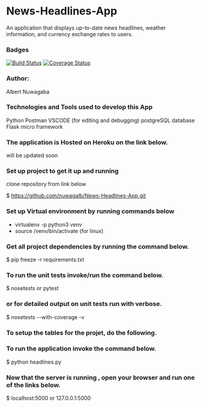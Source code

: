 # News-Headlines-App

An application that displays up-to-date news headlines, weather information, and currency exchange rates to users.

### Badges

[![Build Status](https://travis-ci.com/nuwagalb/News-Headlines-App.svg?branch=develop)](https://travis-ci.com/nuwagalb/News-Headlines-App) [![Coverage Status](https://coveralls.io/repos/github/nuwagalb/News-Headlines-App/badge.svg?branch=develop)](https://coveralls.io/github/nuwagalb/News-Headlines-App?branch=develop)

### Author:

Albert Nuwagaba

### Technologies and Tools used to develop this App

Python
Postman
VSCODE (for editing and debugging)
postgreSQL database
Flask micro framework

### The application is Hosted on Heroku on the link below.

will be updated soon

### Set up project to get it up and running

clone repository from link below

$ https://github.com/nuwagalb/News-Headlines-App.git

### Set up Virtual environment by running commands below

- virtualenv -p python3 venv
- source /venv/bin/activate (for linux)

### Get all project dependencies by running the command below.

$ pip freeze -r requirements.txt

### To run the unit tests invoke/run the command below.

$ nosetests or pytest

### or for detailed output on unit tests run with verbose.

$ nosetests --with-coverage -v

### To setup the tables for the projet, do the following.

### To run the application invoke the command below.

$ python headlines.py

### Now that the server is running , open your browser and run one of the links below.

$ localhost:5000 or 127.0.0.1:5000
